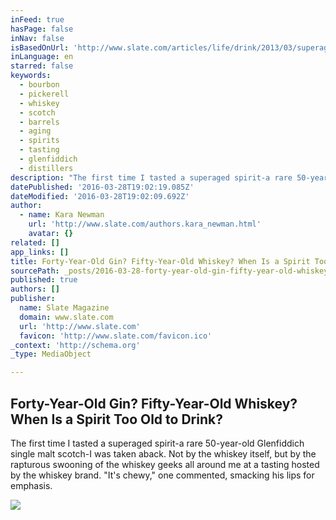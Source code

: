 ```yaml
---
inFeed: true
hasPage: false
inNav: false
isBasedOnUrl: 'http://www.slate.com/articles/life/drink/2013/03/superaged_spirits_how_old_is_too_old_for_whiskey_gin_and_chartreuse.html'
inLanguage: en
starred: false
keywords:
  - bourbon
  - pickerell
  - whiskey
  - scotch
  - barrels
  - aging
  - spirits
  - tasting
  - glenfiddich
  - distillers
description: "The first time I tasted a superaged spirit-a rare 50-year-old Glenfiddich single malt scotch-I was taken aback. Not by the whiskey itself, but by the rapturous swooning of the whiskey geeks all around me at a tasting hosted by the whiskey brand. \"It's chewy,\" one commented, smacking his lips for emphasis."
datePublished: '2016-03-28T19:02:19.085Z'
dateModified: '2016-03-28T19:02:09.692Z'
author:
  - name: Kara Newman
    url: 'http://www.slate.com/authors.kara_newman.html'
    avatar: {}
related: []
app_links: []
title: Forty-Year-Old Gin? Fifty-Year-Old Whiskey? When Is a Spirit Too Old to Drink?
sourcePath: _posts/2016-03-28-forty-year-old-gin-fifty-year-old-whiskey-when-is-a-spirit.md
published: true
authors: []
publisher:
  name: Slate Magazine
  domain: www.slate.com
  url: 'http://www.slate.com'
  favicon: 'http://www.slate.com/favicon.ico'
_context: 'http://schema.org'
_type: MediaObject

---
```

<article style=""><h1>Forty-Year-Old Gin? Fifty-Year-Old Whiskey? When Is a Spirit Too Old to Drink?</h1><p>The first time I tasted a superaged spirit-a rare 50-year-old Glenfiddich single malt scotch-I was taken aback. Not by the whiskey itself, but by the rapturous swooning of the whiskey geeks all around me at a tasting hosted by the whiskey brand. "It's chewy," one commented, smacking his lips for emphasis.</p><img src="https://s3-us-west-2.amazonaws.com/the-grid-img/p/10cf710b8a463d6824e13ce020032719b4374704.jpg" /></article>